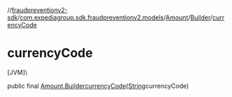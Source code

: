 //[fraudpreventionv2-sdk](../../../../index.md)/[com.expediagroup.sdk.fraudpreventionv2.models](../../index.md)/[Amount](../index.md)/[Builder](index.md)/[currencyCode](currency-code.md)

# currencyCode

[JVM]\

public final [Amount.Builder](index.md)[currencyCode](currency-code.md)([String](https://docs.oracle.com/javase/8/docs/api/java/lang/String.html)currencyCode)
